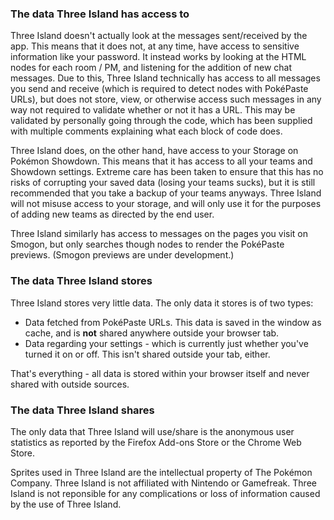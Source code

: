 ### The data Three Island has access to

Three Island doesn't actually look at the messages sent/received by the app. This means that it does not, at any time, have access to sensitive information like your password. It instead works by looking at the HTML nodes for each room / PM, and listening for the addition of new chat messages. Due to this, Three Island technically has access to all messages you send and receive (which is required to detect nodes with PokéPaste URLs), but does not store, view, or otherwise access such messages in any way not required to validate whether or not it has a URL. This may be validated by personally going through the code, which has been supplied with multiple comments explaining what each block of code does.

Three Island does, on the other hand, have access to your Storage on Pokémon Showdown. This means that it has access to all your teams and Showdown settings. Extreme care has been taken to ensure that this has no risks of corrupting your saved data (losing your teams sucks), but it is still recommended that you take a backup of your teams anyways. Three Island will not misuse access to your storage, and will only use it for the purposes of adding new teams as directed by the end user.

Three Island similarly has access to messages on the pages you visit on Smogon, but only searches though nodes to render the PokéPaste previews. (Smogon previews are under development.)

### The data Three Island stores

Three Island stores very little data. The only data it stores is of two types:
* Data fetched from PokéPaste URLs. This data is saved in the window as cache, and is **not** shared anywhere outside your browser tab.
* Data regarding your settings - which is currently just whether you've turned it on or off. This isn't shared outside your tab, either.

That's everything - all data is stored within your browser itself and never shared with outside sources. 

### The data Three Island shares

The only data that Three Island will use/share is the anonymous user statistics as reported by the Firefox Add-ons Store or the Chrome Web Store.


Sprites used in Three Island are the intellectual property of The Pokémon Company. Three Island is not affiliated with Nintendo or Gamefreak. Three Island is not reponsible for any complications or loss of information caused by the use of Three Island.
